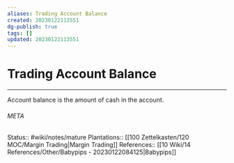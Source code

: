 ```yaml
---
aliases: Trading Account Balance
created: 20230122113551
dg-publish: true
tags: []
updated: 20230122113551
---
```

# Trading Account Balance
---
Account balance is the amount of cash in the account.



###### META
Status:: #wiki/notes/mature 
Plantations:: [[100 Zettelkasten/120 MOC/Margin Trading\|Margin Trading]]
References:: [[10 Wiki/14 References/Other/Babypips - 20230122084125\|Babypips]]
